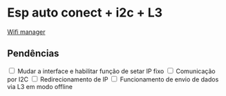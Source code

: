 # Esp auto conect + i2c + L3

[Wifi manager](https://github.com/tzapu/WiFiManager "developer")


## Pendências

<p>
  <input type="checkbox"/>
  <label>Mudar a interface e habilitar função de setar IP fixo </label>
  
  <input type="checkbox"/>
  <label>Comunicação por I2C</label>
  
  <input type="checkbox"/>
  <label>Redirecionamento de IP</label>
  
  <input type="checkbox"/>
  <label>Funcionamento de envio de dados via L3 em modo offline</label>
</p>
